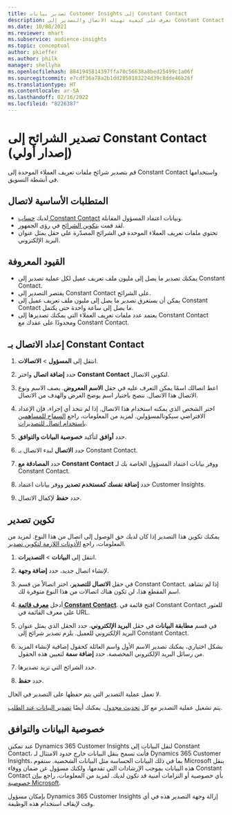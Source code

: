 ```yaml
---
title: تصدير بيانات Customer Insights إلى Constant Contact
description: تعرف على كيفية تهيئة الاتصال والتصدير إلى Constant Contact.
ms.date: 10/08/2021
ms.reviewer: mhart
ms.subservice: audience-insights
ms.topic: conceptual
author: pkieffer
ms.author: philk
manager: shellyha
ms.openlocfilehash: 8841945814397ffa70c56638a8bed25499c1a06f
ms.sourcegitcommit: e7cdf36a78a2b1dd2850183224d39c8dde46b26f
ms.translationtype: HT
ms.contentlocale: ar-SA
ms.lasthandoff: 02/16/2022
ms.locfileid: "8226387"
---
```

# <a name="export-segments-to-constant-contact-preview"></a>تصدير الشرائح إلى Constant Contact (إصدار أولي)

قم بتصدير شرائح ملفات تعريف العملاء الموحدة إلى Constant Contact واستخدامها في أنشطة التسويق. 

## <a name="prerequisites-for-a-connection"></a>المتطلبات الأساسية لاتصال

-   لديك [حساب Constant Contact](https://www.constantcontact.com/account-home) وبيانات اعتماد المسؤول المقابلة.
-   لقد قمت [بتكوين الشرائح](segments.md) في رؤى الجمهور.
-   تحتوي ملفات تعريف العملاء الموحدة في الشرائح المصدّرة على حقل يمثل عنوان البريد الإلكتروني.

## <a name="known-limitations"></a>القيود المعروفة

- يمكنك تصدير ما يصل إلى مليون ملف تعريف عميل لكل عملية تصدير إلى Constant Contact.
- يقتصر التصدير إلى Constant Contact على الشرائح.
- يمكن أن يستغرق تصدير ما يصل إلى مليون ملف تعريف عميل إلى Constant Contact ما يصل إلى ساعة واحدة حتى يكتمل. 
- يعتمد عدد ملفات تعريف العملاء التي يمكنك تصديرها إلى Constant Contact ومحدودًا على عقدك مع Constant Contact.

## <a name="set-up-connection-to-constant-contact"></a>إعداد الاتصال بـ Constant Contact

1. انتقل إلى **المسؤول** > **الاتصالات**.

1. حدد **إضافة اتصال** واختر **Constant Contact** لتكوين الاتصال.

1. اعط اتصالك اسمًا يمكن التعرف عليه في حقل **الاسم المعروض**. يصف الاسم ونوع الاتصال هذا الاتصال. ننصح باختيار اسم يوضح الغرض والهدف من الاتصال.

1. اختر الشخص الذي يمكنه استخدام هذا الاتصال. إذا لم تتخذ أي إجراء، فإن الإعداد الافتراضي سيكونالمسؤولين. لمزيد من المعلومات، راجع [السماح للمساهمين باستخدام اتصال للتصديرات](connections.md#allow-contributors-to-use-a-connection-for-exports).

1. حدد **أوافق** لتأكيد **خصوصية البيانات والتوافق‬**.

1. حدد **الاتصال** لبدء الاتصال بـ Constant Contact.

1. حدد **المصادقة مع Constant Contact** ووفر بيانات اعتماد المسؤول الخاصة بك لـ Constant Contact. 

1. حدد **إضافة نفسك كمستخدم تصدير** ووفر بيانات اعتماد Customer Insights.

1. حدد **حفظ** لإكمال الاتصال.

## <a name="configure-an-export"></a>تكوين تصدير

يمكنك تكوين هذا التصدير إذا كان لديك حق الوصول إلى اتصال من هذا النوع. لمزيد من المعلومات، راجع [الأذونات اللازمة لتكوين تصدير](export-destinations.md#set-up-a-new-export).

1. انتقل إلى **البيانات** > **التصديرات**.

1. لإنشاء اتصال جديد، حدد **إضافة وجهة**.

1. في حقل **الاتصال للتصدير**، اختر اتصالاً من قسم Constant Contact. إذا لم تشاهد اسم المقطع هذا، لن تكون هناك اتصالات من هذا النوع متوفرة لك.

1. أدخل [**معرف قائمة Constant Contact**](https://app.constantcontact.com/pages/contacts/ui#lists). افتح قائمة في Constant Contact للعثور على معرف القائمة في URL.

1. في قسم **مطابقة البيانات** في حقل **البريد الإلكتروني**، حدد الحقل الذي يمثل عنوان البريد الإلكتروني للعميل. يلزم تصدير شرائح إلى Constant Contact.

1. بشكل اختياري، يمكنك تصدير الاسم الأول واسم العائلة كحقول إضافية لإنشاء المزيد من رسائل البريد الإلكتروني المخصصة. حدد **إضافة سمة** لتعيين هذه الحقول.

1. حدد الشرائح التي تريد تصديرها.

1. حدد **حفظ**.

لا تعمل عملية التصدير التي يتم حفظها على التصدير في الحال.

يتم تشغيل عملية التصدير مع كل [تحديث مجدول](system.md#schedule-tab). يمكنك أيضًا [تصدير البيانات عند الطلب](export-destinations.md#run-exports-on-demand). 


## <a name="data-privacy-and-compliance"></a>خصوصية البيانات والتوافق

عند تمكين Dynamics 365 Customer Insights لنقل البيانات إلى Constant Contact، فأنت تسمح بنقل البيانات خارج حدود الامتثال لـ Dynamics 365 Customer Insights، بما في ذلك البيانات الحساسة مثل البيانات الشخصية. ستقوم Microsoft بنقل هذه البيانات بموجب الإرشادات التي تقدمها، ولكنك مسؤول عن ضمان ووفاء Constant Contact بأي خصوصية أو التزامات أمنية قد تكون لديك. لمزيد من المعلومات، راجع [بيان خصوصية Microsoft](https://go.microsoft.com/fwlink/?linkid=396732).

بإمكان مسؤول Dynamics 365 Customer Insights إزالة وجهة التصدير هذه في أي وقت لإيقاف استخدام هذه الوظيفة.
